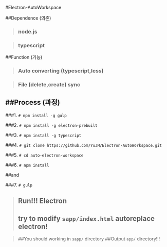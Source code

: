 
#Electron-AutoWorkspace

##Dependence (의존)
 
>### node.js

>### typescript

##Function (기능)

>### Auto converting (typescript,less)

>### File (delete,create) sync 

##Process (과정)
---

###1. ```# npm install -g gulp```

###2. ```# npm install -g electron-prebuilt```

###3. ```# npm install -g typescript```

###4. ```# git clone https://github.com/YuJM/Electron-AutoWorkspace.git```

###5. ```# cd auto-electron-workspace```

###6. ```# npm install```

##and

###7. ```# gulp ```

>## Run!!! Electron
>## try to modify ```sapp/index.html``` autoreplace electron!

> ##You should working in ```sapp/``` directory
> ##Output ```app/``` directory!!!






